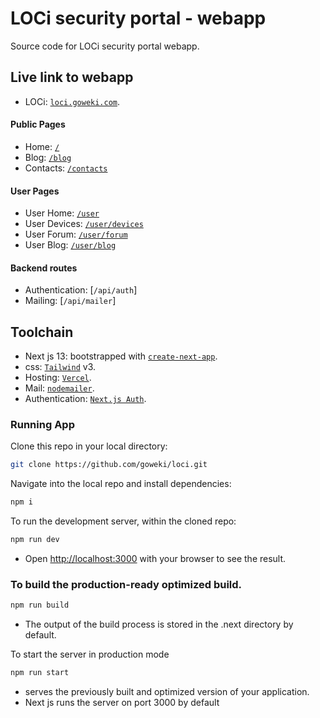 # LOCi security portal - webapp

Source code for LOCi security portal webapp.

## Live link to webapp

- LOCi: [`loci.goweki.com`](https://loci.goweki.com).

#### Public Pages

- Home: [`/`](https://loci.goweki.com/)
- Blog: [`/blog`](https://loci.goweki.com/blog)
- Contacts: [`/contacts`](https://loci.goweki.com/contacts)

#### User Pages

- User Home: [`/user`](https://loci.goweki.com/user)
- User Devices: [`/user/devices`](https://loci.goweki.com/user/devices)
- User Forum: [`/user/forum`](https://loci.goweki.com/user/forum)
- User Blog: [`/user/blog`](https://loci.goweki.com/blog)

#### Backend routes

- Authentication: [`/api/auth`]
- Mailing: [`/api/mailer`]

## Toolchain

- Next js 13: bootstrapped with [`create-next-app`](https://github.com/vercel/next.js/tree/canary/packages/create-next-app).
- css: [`Tailwind`](https://tailwindcss.com/) v3.
- Hosting: [`Vercel`](https://vercel.com/).
- Mail: [`nodemailer`](https://nodemailer.com/).
- Authentication: [`Next.js Auth`](https://next-auth.js.org).

### Running App

Clone this repo in your local directory:

```bash
git clone https://github.com/goweki/loci.git
```

Navigate into the local repo and install dependencies:

```bash
npm i
```

To run the development server, within the cloned repo:

```bash
npm run dev
```

- Open [http://localhost:3000](http://localhost:3000) with your browser to see the result.

### To build the production-ready optimized build.

```bash
npm run build
```

- The output of the build process is stored in the .next directory by default.

To start the server in production mode

```bash
npm run start
```

- serves the previously built and optimized version of your application.
- Next js runs the server on port 3000 by default
